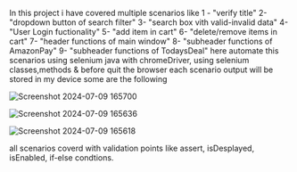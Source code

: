 In this project i have covered multiple scenarios like 
1 - "verify title"
2- "dropdown button of search filter"
3- "search box vith valid-invalid data"
4- "User Login fuctionality"
5- "add item in cart"
6- "delete/remove items in cart"
7- "header functions of main window"
8- "subheader functions of AmazonPay"
9- "subheader functions of TodaysDeal"
here automate this scenarios using selenium java with chromeDriver, using selenium classes,methods & before quit the browser each scenario output will be stored in my device
some are the following

![Screenshot 2024-07-09 165700](https://github.com/chaitanya2217/Selenium-Amazon.in-E-Commerce-website/assets/130820074/687f2ea8-f5ec-42d0-9f5b-a5a8fbb918d9)

![Screenshot 2024-07-09 165636](https://github.com/chaitanya2217/Selenium-Amazon.in-E-Commerce-website/assets/130820074/1a4c3242-8f87-488c-82d3-9f4f63319883)

![Screenshot 2024-07-09 165618](https://github.com/chaitanya2217/Selenium-Amazon.in-E-Commerce-website/assets/130820074/ff54cc6a-4b39-496b-811c-97268d4dd57a)


all scenarios coverd with validation points like assert, isDesplayed, isEnabled, if-else condtions. 
